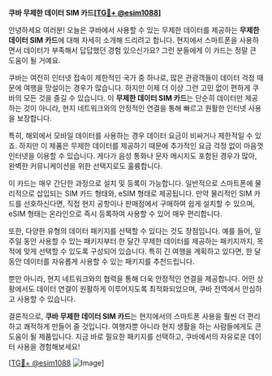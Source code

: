 **쿠바 무제한 데이터 SIM 카드[[TG💪+ @esim1088](https://t.me/s/esim1088)]**

안녕하세요 여러분! 오늘은 쿠바에서 사용할 수 있는 무제한 데이터를 제공하는 **무제한 데이터 SIM 카드**에 대해 자세히 소개해 드리려고 합니다. 현지에서 스마트폰을 사용하면서 데이터가 부족해서 답답했던 경험 있으신가요? 그런 분들에게 이 카드는 정말 큰 도움이 될 거예요.

쿠바는 여전히 인터넷 접속이 제한적인 국가 중 하나로, 많은 관광객들이 데이터 걱정 때문에 여행을 망설이는 경우가 많습니다. 하지만 이제 더 이상 그런 고민 없이 편하게 쿠바의 모든 것을 즐길 수 있습니다. 이 **무제한 데이터 SIM 카드**는 단순히 데이터만 제공하는 것이 아니라, 현지 네트워크와의 안정적인 연결을 통해 빠르고 원활한 인터넷 사용을 보장합니다.

특히, 해외에서 모바일 데이터를 사용하는 경우 데이터 요금이 비싸거나 제한적일 수 있죠. 하지만 이 제품은 무제한 데이터를 제공하기 때문에 추가적인 요금 걱정 없이 마음껏 인터넷을 이용할 수 있습니다. 게다가 음성 통화나 문자 메시지도 포함된 경우가 많아, 완벽한 커뮤니케이션을 위한 선택지로도 훌륭합니다.

이 카드는 매우 간단한 과정으로 설치 및 등록이 가능합니다. 일반적으로 스마트폰에 물리적으로 삽입되는 SIM 카드 형태와, eSIM 형태로 제공됩니다. 만약 물리적인 SIM 카드를 선호하신다면, 직접 현지 공항이나 판매점에서 구매하여 쉽게 설치할 수 있으며, eSIM 형태는 온라인으로 즉시 등록하여 사용할 수 있어 매우 편리합니다.

또한, 다양한 유형의 데이터 패키지를 선택할 수 있다는 것도 장점입니다. 예를 들어, 일주일 동안 사용할 수 있는 패키지부터 한 달간 무제한 데이터를 제공하는 패키지까지, 목적에 맞게 선택할 수 있도록 구성되어 있습니다. 특히 긴 여행을 계획하고 있다면, 한 달 동안 데이터를 자유롭게 사용할 수 있는 패키지를 추천드립니다.

뿐만 아니라, 현지 네트워크와의 협력을 통해 더욱 안정적인 연결을 제공합니다. 어떤 상황에서도 데이터 연결이 원활하게 이루어지도록 최적화되었으며, 쿠바 전역에서 안심하고 사용할 수 있습니다.

결론적으로, **쿠바 무제한 데이터 SIM 카드**는 현지에서의 스마트폰 사용을 훨씬 더 편리하고 쾌적하게 만들어 줄 것입니다. 여행자뿐 아니라 현지 생활을 하는 사람들에게도 큰 도움이 될 제품입니다. 지금 바로 필요한 패키지를 선택하고, 쿠바에서의 자유로운 데이터 사용을 경험해보세요!

[[TG💪+ @esim1088](https://t.me/s/esim1088) ![Image](https://i.postimg.cc/Y0z9fWf4/image.png)]